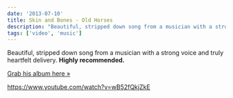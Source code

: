 ```yaml
---
date: '2013-07-10'
title: Skin and Bones - Old Horses
description: "Beautiful, stripped down song from a musician with a strong voice and truly heartfelt delivery."
tags: ['video', 'music']
---
```


Beautiful, stripped down song from a musician with a strong voice and truly heartfelt delivery. **Highly recommended.**<!-- excerpt -->

[Grab his album here »](http://skinandbonesmusic.bandcamp.com)

https://www.youtube.com/watch?v=wB52fQkjZkE
